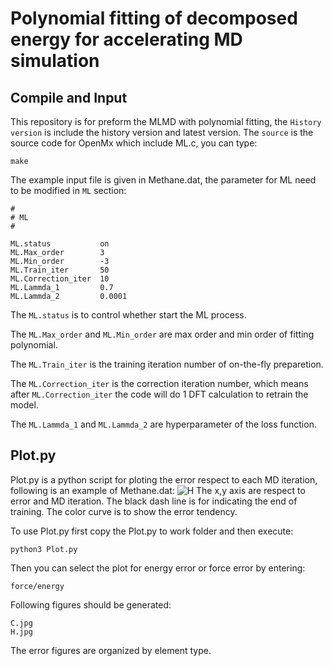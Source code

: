# Polynomial fitting of decomposed energy for accelerating MD simulation

## Compile and Input

This repository is for preform the MLMD with polynomial fitting, the `History version` is include the history version and latest version. The `source` is the source code for OpenMx which include ML.c, you can type:

```
make
```

The example input file is given in Methane.dat, the parameter for ML need to be modified in `ML` section:

```
#
# ML
#

ML.status           on
ML.Max_order        3
ML.Min_order        -3
ML.Train_iter       50
ML.Correction_iter  10
ML.Lammda_1         0.7
ML.Lammda_2         0.0001
```
The `ML.status` is to control whether start the ML process.

The `ML.Max_order` and `ML.Min_order` are max order and min order of fitting polynomial.

The `ML.Train_iter` is the training iteration number of on-the-fly preparetion.

The `ML.Correction_iter` is the correction iteration number, which means after `ML.Correction_iter` the code will do 1 DFT calculation to retrain the model.

The `ML.Lammda_1` and `ML.Lammda_2` are hyperparameter of the loss function.

## Plot.py

Plot.py is a python script for ploting the error respect to each MD iteration, following is an example of Methane.dat:
![H](https://user-images.githubusercontent.com/66453357/155910297-5621015a-f73b-4837-8331-360e44703ddb.jpg)
The x,y axis are respect to error and MD iteration. The black dash line is for indicating the end of training. The color curve is to show the error tendency.

To use Plot.py first copy the Plot.py to work folder and then execute:
```
python3 Plot.py
```
Then you can select the plot for energy error or force error by entering:
```
force/energy
```
Following figures should be generated:
```
C.jpg
H.jpg
```
The error figures are organized by element type.
